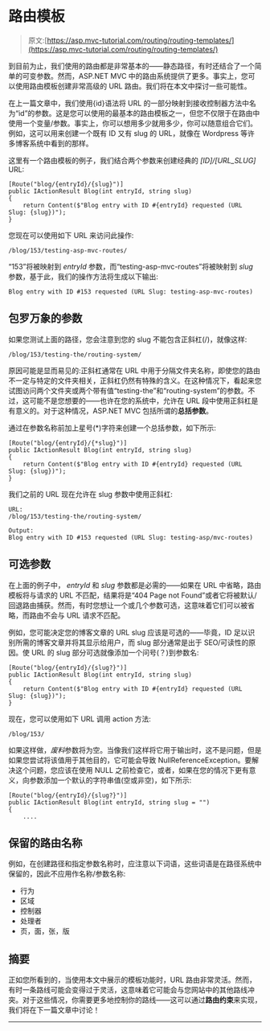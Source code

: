 # 路由模板

> 原文:[https://asp.mvc-tutorial.com/routing/routing-templates/](https://asp.mvc-tutorial.com/routing/routing-templates/)

到目前为止，我们使用的路由都是非常基本的——静态路径，有时还结合了一个简单的可变参数。然而，ASP.NET MVC 中的路由系统提供了更多。事实上，您可以使用路由模板创建非常高级的 URL 路由。我们将在本文中探讨一些可能性。

在上一篇文章中，我们使用{id}语法将 URL 的一部分映射到接收控制器方法中名为“id”的参数。这是您可以使用的最基本的路由模板之一，但您不仅限于在路由中使用一个变量/参数。事实上，你可以想用多少就用多少，你可以随意组合它们。例如，这可以用来创建一个既有 ID 又有 slug 的 URL，就像在 Wordpress 等许多博客系统中看到的那样。

这里有一个路由模板的例子，我们结合两个参数来创建经典的 *[ID]/[URL_SLUG]* URL:

```
[Route("blog/{entryId}/{slug}")]
public IActionResult Blog(int entryId, string slug)
{
    return Content($"Blog entry with ID #{entryId} requested (URL Slug: {slug})");
}
```

您现在可以使用如下 URL 来访问此操作:

```
/blog/153/testing-asp-mvc-routes/
```

<input type="hidden" name="IL_IN_ARTICLE">

“153”将被映射到 *entryId* 参数，而“testing-asp-mvc-routes”将被映射到 *slug* 参数，基于此，我们的操作方法将生成以下输出:

```
Blog entry with ID #153 requested (URL Slug: testing-asp-mvc-routes)
```

## 包罗万象的参数

如果您测试上面的路径，您会注意到您的 slug 不能包含正斜杠(/)，就像这样:

```
/blog/153/testing-the/routing-system/  
```

原因可能是显而易见的:正斜杠通常在 URL 中用于分隔文件夹名称，即使您的路由不一定与特定的文件夹相关，正斜杠仍然有特殊的含义。在这种情况下，看起来您试图访问两个文件夹或两个带有值“testing-the”和“routing-system”的参数。不过，这可能不是您想要的——也许在您的系统中，允许在 URL 段中使用正斜杠是有意义的。对于这种情况，ASP.NET MVC 包括所谓的**总括参数**。

通过在参数名称前加上星号(*)字符来创建一个总括参数，如下所示:

```
[Route("blog/{entryId}/{*slug}")]
public IActionResult Blog(int entryId, string slug)
{
    return Content($"Blog entry with ID #{entryId} requested (URL Slug: {slug})");
}
```

我们之前的 URL 现在允许在 slug 参数中使用正斜杠:

```
URL:  
/blog/153/testing-the/routing-system/    

Output:
Blog entry with ID #153 requested (URL Slug: testing-asp/mvc-routes)
```

## 可选参数

在上面的例子中， *entryId* 和 *slug* 参数都是必需的——如果在 URL 中省略，路由模板将与请求的 URL 不匹配，结果将是“404 Page not Found”或者它将被默认/回退路由捕获。然而，有时您想让一个或几个参数可选，这意味着它们可以被省略，而路由不会与 URL 请求不匹配。

例如，您可能决定您的博客文章的 URL slug 应该是可选的——毕竟，ID 足以识别所需的博客文章并将其显示给用户，而 slug 部分通常是出于 SEO/可读性的原因。使 URL 的 slug 部分可选就像添加一个问号(？)到参数名:

```
[Route("blog/{entryId}/{slug?}")]
public IActionResult Blog(int entryId, string slug)
{
    return Content($"Blog entry with ID #{entryId} requested (URL Slug: {slug})");
}
```

现在，您可以使用如下 URL 调用 action 方法:

```
/blog/153/
```

如果这样做，*废料*参数将为空。当像我们这样将它用于输出时，这不是问题，但是如果您尝试将该值用于其他目的，它可能会导致 NullReferenceException。要解决这个问题，您应该在使用 NULL 之前检查它，或者，如果在您的情况下更有意义，向参数添加一个默认的字符串值(空或非空)，如下所示:

```
[Route("blog/{entryId}/{slug?}")]
public IActionResult Blog(int entryId, string slug = "") 
{
    ....
```

## 保留的路由名称

例如，在创建路径和指定参数名称时，应注意以下词语，这些词语是在路径系统中保留的，因此不应用作名称/参数名称:

*   行为
*   区域
*   控制器
*   处理者
*   页，面，张，版

## 摘要

正如您所看到的，当使用本文中展示的模板功能时，URL 路由非常灵活。然而，有时一条路线可能会变得过于灵活，这意味着它可能会与您网站中的其他路线冲突。对于这些情况，你需要更多地控制你的路线——这可以通过**路由约束**来实现，我们将在下一篇文章中讨论！

* * *